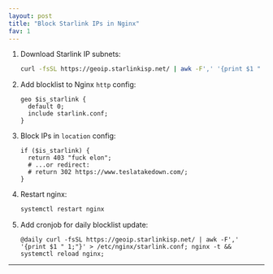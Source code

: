 ```yaml
---
layout: post
title: "Block Starlink IPs in Nginx"
fav: 1
---
```


1. Download Starlink IP subnets:
   ```bash
   curl -fsSL https://geoip.starlinkisp.net/ | awk -F',' '{print $1 " 1;"}' > /etc/nginx/starlink.conf
   ```
2. Add blocklist to Nginx `http` config:
   ```
   geo $is_starlink {
     default 0;
     include starlink.conf;
   }
   ```
3. Block IPs in `location` config:
   ```
   if ($is_starlink) {
     return 403 "fuck elon";
     # ...or redirect:
     # return 302 https://www.teslatakedown.com/;
   }
   ```
4. Restart nginx:
   ```bash
   systemctl restart nginx
   ```
5. Add cronjob for daily blocklist update:
   ```
   @daily curl -fsSL https://geoip.starlinkisp.net/ | awk -F',' '{print $1 " 1;"}' > /etc/nginx/starlink.conf; nginx -t && systemctl reload nginx;
   ```

---
